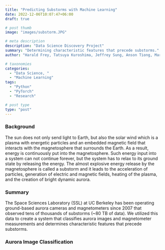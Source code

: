 ```yaml
---
title: "Predicting Substorms with Machine Learning"
date: 2022-12-06T10:07:47+06:00
draft: true

# post thumb
image: "images/substorm.JPG"

# meta description
description: "Data Science Discovery Project"
summary: "Determining characteristic features that precede substorms."
author: "Harald Frey, Tatsuya Kuroshima, Jeffrey Sung, Anson Tiong, Marlo Zhang & Ashna Wadhwa"

# taxonomies
categories: 
  - "Data Science, "
  - "Machine Learning"
tags:
  - "Python"
  - "PyTorch"
  - "Research"

# post type
type: "post"
---
```


### Background
The sun does not only send light to Earth, but also the solar wind which is a plasma with energetic particles and an embedded magnetic field that interacts with the magnetosphere that surrounds the Earth. As a result, energy is continuously put into the magnetosphere. Such energy input into a system can not continue forever, but the system has to relax to its ground state by releasing the energy. The almost explosive energy release by the magnetosphere is called a substorm and it leads to the acceleration of particles, generation of electric and magnetic fields, heating of the plasma, and the creation of bright dynamic aurora.

### Summary
The Space Sciences Laboratory (SSL) at UC Berkeley has been operating ground-based aurora cameras and magnetometers since 2007 that observed tens of thousands of substorms (~80 TB of data). We utilized this data to create a system that classifies aurora images and magnetometer measurements and determines characteristic features that precede substorms.

### Aurora Image Classification
